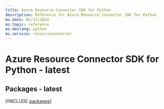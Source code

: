 ```yaml
---
title: Azure Resource Connector SDK for Python
description: Reference for Azure Resource Connector SDK for Python
ms.date: 02/12/2024
ms.topic: reference
ms.devlang: python
ms.service: resourceconnector
---
```

# Azure Resource Connector SDK for Python - latest
## Packages - latest
[!INCLUDE [packages](resource-connector-index.md)]